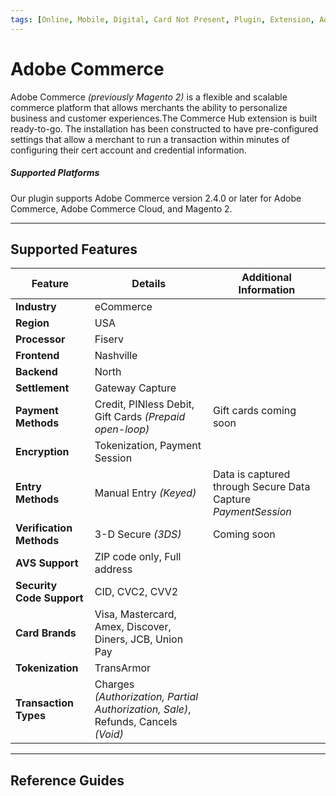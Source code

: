 ```yaml
---
tags: [Online, Mobile, Digital, Card Not Present, Plugin, Extension, Adobe, Magento]
---
```


# Adobe Commerce

Adobe Commerce *(previously Magento 2)* is a flexible and scalable commerce platform that allows merchants the ability to personalize business and customer experiences.The Commerce Hub extension is built ready-to-go. The installation has been constructed to have pre-configured settings that allow a merchant to run a transaction within minutes of configuring their cert account and credential information.

##### Supported Platforms

Our plugin supports Adobe Commerce version 2.4.0 or later for Adobe Commerce, Adobe Commerce Cloud, and Magento 2.

---

## Supported Features

| Feature | Details | Additional Information |
| ----- | ----- | ----- |
| **Industry** | eCommerce | |
| **Region** | USA | |
| **Processor** | Fiserv | |
| **Frontend** | Nashville | |
| **Backend** | North | |
| **Settlement** | Gateway Capture | |
| **Payment Methods** | Credit, PINless Debit, Gift Cards *(Prepaid open-loop)* | Gift cards coming soon |
| **Encryption** | Tokenization, Payment Session | |
| **Entry Methods** | Manual Entry *(Keyed)* | Data is captured through Secure Data Capture *PaymentSession* |
| **Verification Methods** | 3-D Secure *(3DS)* | Coming soon |
| **AVS Support** | ZIP code only, Full address | |
| **Security Code Support** | CID, CVC2, CVV2 | |
| **Card Brands** | Visa, Mastercard, Amex, Discover, Diners, JCB, Union Pay | |
| **Tokenization** | TransArmor | |
| **Transaction Types** | Charges *(Authorization, Partial Authorization, Sale)*, Refunds, Cancels *(Void)* | |

---

## Reference Guides

<!-- type: row -->

<!-- type: card
title: Installation Guide
description: Quick reference guide for installing and setting up Commerce Hub's Adobe Commerce plugin.
link: docs/Resources/Guides/Partners/Modules/Adobe-Installation.md
-->

<!-- type: card
title: Customization Guide
description: Customize the plugin to seamlessly blend with your existing website or application.
link: docs/Resources/Guides/Partners/Modules/Adobe-Customization.md
-->

<!-- type: row-end -->